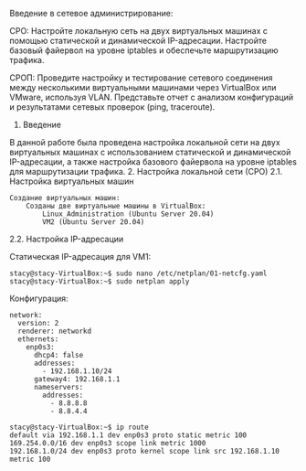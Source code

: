 Введение в сетевое администрирование:  
 
СРО: Настройте локальную сеть на двух виртуальных машинах с помощью статической и динамической IP-адресации. Настройте базовый файервол на уровне iptables и обеспечьте маршрутизацию трафика.  
 
СРОП: Проведите настройку и тестирование сетевого соединения между несколькими виртуальными машинами через VirtualBox или VMware, используя VLAN. Представьте отчет с анализом конфигураций и результатами сетевых проверок (ping, traceroute).

1. Введение

В данной работе была проведена настройка локальной сети на двух виртуальных машинах с использованием статической и динамической IP-адресации, а также настройка базового файервола на уровне iptables для маршрутизации трафика.
2. Настройка локальной сети (СРО)
2.1. Настройка виртуальных машин

    Создание виртуальных машин:
        Созданы две виртуальные машины в VirtualBox:
            Linux_Administration (Ubuntu Server 20.04)
            VM2 (Ubuntu Server 20.04)



2.2. Настройка IP-адресации

Статическая IP-адресация для VM1:

```console
stacy@stacy-VirtualBox:~$ sudo nano /etc/netplan/01-netcfg.yaml
stacy@stacy-VirtualBox:~$ sudo netplan apply
```
Конфигурация:

```console
network:
  version: 2
  renderer: networkd
  ethernets:
    enp0s3:
      dhcp4: false
      addresses:
        - 192.168.1.10/24
      gateway4: 192.168.1.1
      nameservers:
        addresses:
          - 8.8.8.8
          - 8.8.4.4
```

```console
stacy@stacy-VirtualBox:~$ ip route
default via 192.168.1.1 dev enp0s3 proto static metric 100 
169.254.0.0/16 dev enp0s3 scope link metric 1000 
192.168.1.0/24 dev enp0s3 proto kernel scope link src 192.168.1.10 metric 100
```
